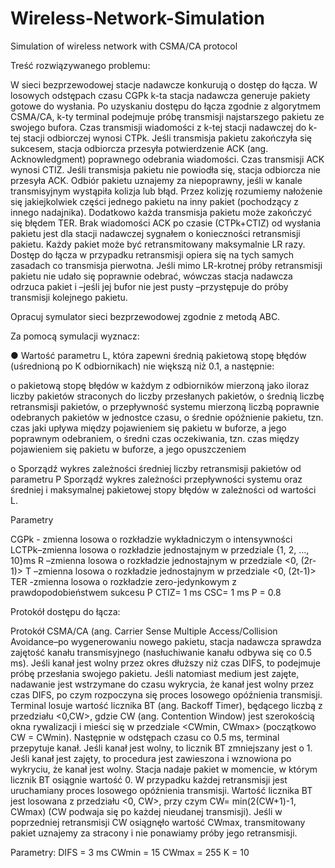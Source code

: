 # Wireless-Network-Simulation
Simulation of wireless network with CSMA/CA protocol

Treść rozwiązywanego problemu:

W sieci bezprzewodowej stacje nadawcze konkurują o dostęp do łącza.
W losowych odstępach czasu CGPk k-ta stacja nadawcza generuje pakiety gotowe do wysłania.
Po uzyskaniu dostępu do łącza zgodnie z algorytmem CSMA/CA, k-ty terminal podejmuje próbę transmisji najstarszego pakietu ze swojego bufora. Czas transmisji wiadomości z k-tej stacji nadawczej do k-tej stacji odbiorczej wynosi CTPk. 
Jeśli transmisja pakietu zakończyła się sukcesem, stacja odbiorcza przesyła potwierdzenie ACK (ang. Acknowledgment) poprawnego odebrania wiadomości.
Czas transmisji ACK wynosi CTIZ. Jeśli transmisja pakietu nie powiodła się, stacja odbiorcza nie przesyła ACK. Odbiór pakietu uznajemy za niepoprawny, jeśli w kanale transmisyjnym wystąpiła kolizja lub błąd.
Przez kolizję rozumiemy nałożenie się jakiejkolwiek części jednego pakietu na inny pakiet (pochodzący z innego nadajnika). Dodatkowo każda transmisja pakietu może zakończyć się błędem TER.
Brak wiadomości ACK po czasie (CTPk+CTIZ) od wysłania pakietu jest dla stacji nadawczej sygnałem o konieczności retransmisji pakietu. Każdy pakiet może być retransmitowany maksymalnie LR razy.
Dostęp do łącza w przypadku retransmisji opiera się na tych samych zasadach co transmisja pierwotna.
Jeśli mimo LR-krotnej próby retransmisji pakietu nie udało się poprawnie odebrać, wówczas stacja nadawcza odrzuca pakiet i –jeśli jej bufor nie jest pusty –przystępuje do próby transmisji kolejnego pakietu.

Opracuj symulator sieci bezprzewodowej zgodnie z metodą ABC.

Za pomocą symulacji wyznacz:

● Wartość parametru L, która zapewni średnią pakietową stopę błędów (uśrednioną po K   odbiornikach) nie większą niż 0.1, a następnie:

o pakietową stopę błędów w każdym z odbiorników mierzoną jako iloraz liczby pakietów straconych do liczby przesłanych pakietów,
o średnią liczbę retransmisji pakietów,
o przepływność systemu mierzoną liczbą poprawnie odebranych pakietów w jednostce czasu,
o średnie opóźnienie pakietu, tzn. czas jaki upływa między pojawieniem się pakietu w buforze, a jego poprawnym odebraniem,
o średni czas oczekiwania, tzn. czas między pojawieniem się pakietu w buforze, a jego opuszczeniem

o Sporządź wykres zależności średniej liczby retransmisji pakietów od parametru P Sporządź wykres zależności przepływności systemu oraz średniej i maksymalnej pakietowej stopy błędów w zależności od wartości L.
	


Parametry

CGPk - zmienna losowa o rozkładzie wykładniczym o intensywności 
LCTPk–zmienna losowa o rozkładzie jednostajnym w przedziale {1, 2, ..., 10}ms
R –zmienna losowa o rozkładzie jednostajnym w przedziale <0, (2r-1)>
T –zmienna losowa o rozkładzie jednostajnym w przedziale <0, (2t-1)>
TER -zmienna losowa o rozkładzie zero-jedynkowym z prawdopodobieństwem sukcesu P
CTIZ= 1 ms
CSC= 1 ms
P = 0.8

Protokół dostępu do łącza:

Protokół CSMA/CA (ang. Carrier Sense Multiple Access/Collision Avoidance–po wygenerowaniu nowego pakietu, stacja nadawcza sprawdza zajętość kanału transmisyjnego (nasłuchiwanie kanału odbywa się co 0.5 ms). Jeśli kanał jest wolny przez okres dłuższy niż czas DIFS, to podejmuje próbę przesłania swojego pakietu. Jeśli natomiast medium jest zajęte, nadawanie jest wstrzymane do czasu wykrycia, że kanał jest wolny przez czas DIFS, po czym rozpoczyna się proces losowego opóźnienia transmisji. Terminal losuje wartość licznika BT (ang. Backoff Timer), będącego liczbą z przedziału <0,CW>, gdzie CW (ang. Contention Window) jest szerokością okna rywalizacji i mieści się w przedziale <CWmin, CWmax> (początkowo CW = CWmin). Następnie w odstępach czasu co 0.5 ms, terminal przepytuje kanał. Jeśli kanał jest wolny, to licznik BT zmniejszany jest o 1. Jeśli kanał jest zajęty, to procedura jest zawieszona i wznowiona po wykryciu, że kanał jest wolny. Stacja nadaje pakiet w momencie, w którym licznik BT osiągnie wartość 0.
W przypadku każdej retransmisji jest uruchamiany proces losowego opóźnienia transmisji. Wartość licznika BT jest losowana z przedziału <0, CW>, przy czym CW= min(2(CW+1)-1, CWmax) (CW podwaja się po każdej nieudanej transmisji). Jeśli w poprzedniej retransmisji CW osiągnęło wartość CWmax, transmitowany pakiet uznajemy za stracony i nie ponawiamy próby jego retransmisji.

Parametry:
DIFS = 3 ms
CWmin = 15
CWmax = 255
K = 10
